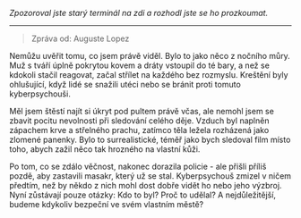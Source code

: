 _Zpozoroval jste starý terminál na zdi a rozhodl jste se ho prozkoumat._

---

> Zpráva od: Auguste Lopez

Nemůžu uvěřit tomu, co jsem právě viděl. Bylo to jako něco z nočního můry. Muž s tváří úplně pokrytou kovem a dráty vstoupil do té bary, a než se kdokoli stačil reagovat, začal střílet na každého bez rozmyslu. Kreštění byly ohlušující, když lidé se snažili utéci nebo se bránit proti tomuto kyberpsychouši.

Měl jsem štěstí najít si úkryt pod pultem právě včas, ale nemohl jsem se zbavit pocitu nevolnosti při sledování celého děje. Vzduch byl naplněn zápachem krve a střelného prachu, zatímco těla ležela rozházená jako zlomené panenky. Bylo to surrealistické, téměř jako bych sledoval film místo toho, abych zažil něco tak hrozného na vlastní kůži.

Po tom, co se zdálo věčnost, nakonec dorazila policie - ale přišli příliš pozdě, aby zastavili masakr, který už se stal. Kyberpsychouš zmizel v ničem předtím, než by někdo z nich mohl dost dobře vidět ho nebo jeho výzbroj. Nyní zůstávají pouze otázky: Kdo to byl? Proč to udělal? A nejdůležitější, budeme kdykoliv bezpeční ve svém vlastním městě?
